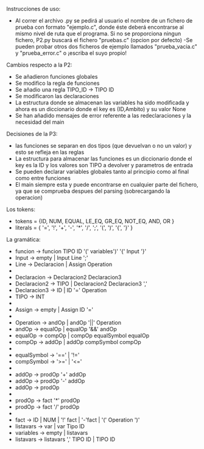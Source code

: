 Instrucciones de uso:
- Al correr el archivo .py se pedirá al usuario el nombre de un fichero de prueba con formato "ejemplo.c", donde éste deberá encontrarse 
al mismo nivel de ruta que el programa. Si no se proporciona ningun fichero, P2.py buscará el fichero "pruebas.c" (opcion por defecto)
-Se pueden probar otros dos ficheros de ejemplo llamados "prueba_vacia.c" y "prueba_error.c" o ¡escriba el suyo propio!

Cambios respecto a la P2:
- Se añadieron funciones globales
- Se modifico la regla de funciones
- Se añadio una regla TIPO_ID -> TIPO ID
- Se modificaron las declaraciones
- La estructura donde se almacenan las variables ha sido modificada y ahora es un diccionario donde el key es (ID,Ambito) y su valor None
- Se han añadido mensajes de error referente a las redeclaraciones y la necesidad del main

Decisiones de la P3:
- las funciones se separan en dos tipos (que devuelvan o no un valor) y esto se refleja en las reglas 
- La estructura para almacenar las funciones es un diccionario donde el key es la ID y los valores son TIPO a devolver y parametros de entrada
- Se pueden declarar variables globales tanto al principio como al final como entre funciones
- El main siempre esta y puede encontrarse en cualquier parte del fichero, ya que se comprueba despues del parsing (sobrecargando la operacion)


Los tokens:
- tokens = {ID, NUM, EQUAL, LE_EQ, GR_EQ, NOT_EQ, AND, OR }
- literals = { '=', '!', '+', '-', '*', '/', ';', '(', ')', '{', '}' }

La gramática:
-   funcion -> funcion TIPO ID '(' variables')' '{' Input '}'
-   Input -> empty | Input Line ';' 
-   Line  -> Declaracion | Assign Operation
-   
-   Declaracion -> Declaracion2 Declaracion3
-   Declaracion2 -> TIPO | Declaracion2 Declaracion3 ','
-   Declaracion3 -> ID | ID '=' Operation
-   TIPO -> INT
-
-   Assign -> empty | Assign ID '='
-
-   Operation -> andOp | andOp '||' Operation
-   andOp -> equalOp | equalOp '&&' andOp
-   equalOp -> compOp | compOp equalSymbol equalOp
-   compOp -> addOp | addOp compSymbol compOp
-
-   equalSymbol -> '==' | '!='
-   compSymbol -> '>=' | '<='
-
-   addOp -> prodOp '+' addOp
-   addOp -> prodOp '-' addOp
-   addOp -> prodOp
-
-   prodOp -> fact '*' prodOp
-   prodOp -> fact '/' prodOp
-
-   fact -> ID | NUM | '!' fact | '-'fact | '(' Operation ')'
-   listavars -> var | var Tipo ID
-   variables -> empty | listavars
-   listavars -> listavars ',' TIPO ID | TIPO ID
